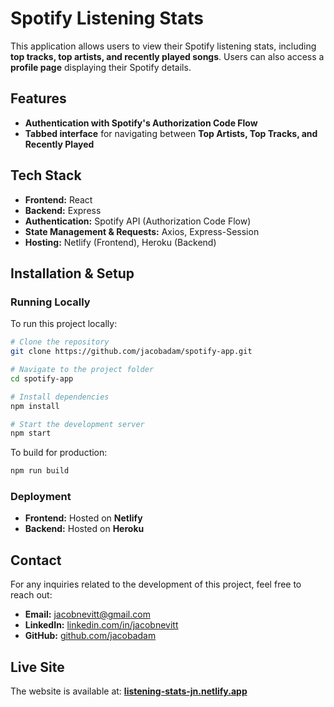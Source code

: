 # Spotify Listening Stats

This application allows users to view their Spotify listening stats, including **top tracks, top artists, and recently played songs**. Users can also access a **profile page** displaying their Spotify details.

## Features

- **Authentication with Spotify's Authorization Code Flow**
- **Tabbed interface** for navigating between **Top Artists, Top Tracks, and Recently Played**

## Tech Stack

- **Frontend:** React
- **Backend:** Express
- **Authentication:** Spotify API (Authorization Code Flow)
- **State Management & Requests:** Axios, Express-Session
- **Hosting:** Netlify (Frontend), Heroku (Backend)

## Installation & Setup

### Running Locally

To run this project locally:

```bash
# Clone the repository
git clone https://github.com/jacobadam/spotify-app.git

# Navigate to the project folder
cd spotify-app

# Install dependencies
npm install

# Start the development server
npm start
```

To build for production:

```bash
npm run build
```

### Deployment

- **Frontend:** Hosted on **Netlify**
- **Backend:** Hosted on **Heroku**

## Contact

For any inquiries related to the development of this project, feel free to reach out:

- **Email:** [jacobnevitt@gmail.com](mailto:jacobnevitt@gmail.com)
- **LinkedIn:** [linkedin.com/in/jacobnevitt](https://www.linkedin.com/in/jacobnevitt/)
- **GitHub:** [github.com/jacobadam](https://github.com/jacobadam)

## Live Site

The website is available at: **[listening-stats-jn.netlify.app](http://listening-stats-jn.netlify.app/)**
